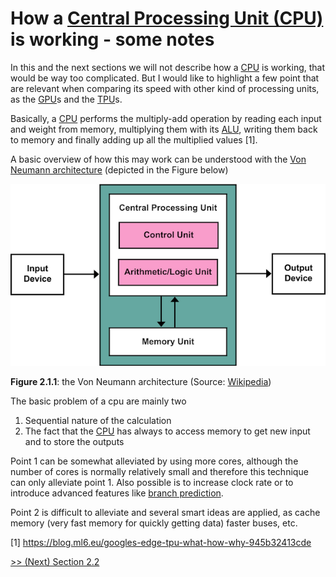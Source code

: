 # How a [Central Processing Unit (CPU)](https://en.wikipedia.org/wiki/Central_processing_unit) is working - some notes

In this and the next sections we will not describe how a [CPU](https://en.wikipedia.org/wiki/Central_processing_unit) is working,
that would be way too complicated. But I would like to highlight a few
point that are relevant when comparing its speed with other kind of processing
units, as the [GPU](https://en.wikipedia.org/wiki/Graphics_processing_units)s and the [TPU](https://en.wikipedia.org/wiki/Tensor_processing_unit)s.

Basically, a [CPU](https://en.wikipedia.org/wiki/Central_processing_unit) performs the multiply-add operation by reading each input and weight from memory, multiplying them with its [ALU](https://en.wikipedia.org/wiki/Arithmetic_logic_unit),
writing them back to memory and finally adding up all the multiplied values [1].

A basic overview of how this may work can be understood with the
[Von Neumann architecture]((https://en.wikipedia.org/wiki/Von_Neumann_architecture)) (depicted in the Figure below)

![Von_Neumann_Architecture](Von_Neumann_Architecture.png)

**Figure 2.1.1**: the Von Neumann architecture (Source: [Wikipedia](https://en.wikipedia.org/wiki/Von_Neumann_architecture))

The basic problem of a cpu are mainly two

1. Sequential nature of the calculation
2. The fact that the [CPU](https://en.wikipedia.org/wiki/Central_processing_unit) has always to access memory to get new input and to
store the outputs

Point 1 can be somewhat alleviated by using more cores, although the number of
cores is normally relatively small and therefore this technique can
only alleviate point 1. Also possible is to increase clock rate or to introduce
advanced features like [branch prediction](https://en.wikipedia.org/wiki/Branch_predictor).

Point 2 is difficult to alleviate and several smart ideas are applied, as
cache memory (very fast memory for quickly getting data) faster buses, etc.


[1] https://blog.ml6.eu/googles-edge-tpu-what-how-why-945b32413cde

[>> (Next) Section 2.2](2-2-GPU.md)
